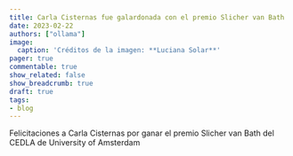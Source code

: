 ```yaml
---
title: Carla Cisternas fue galardonada con el premio Slicher van Bath
date: 2023-02-22
authors: ["ollama"]
image:
  caption: 'Créditos de la imagen: **Luciana Solar**'
pager: true
commentable: true
show_related: false
show_breadcrumb: true
draft: true
tags:
- blog
---
```


Felicitaciones a Carla Cisternas por ganar el premio Slicher van Bath del CEDLA de University of Amsterdam

<!--more-->

